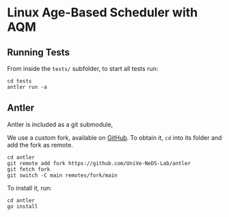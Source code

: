 # Linux Age-Based Scheduler with AQM

## Running Tests

From inside the `tests/` subfolder, to start all tests run:
```
cd tests
antler run -a
```


## Antler

Antler is included as a git submodule,

We use a custom fork, available on [GitHub](https://github.com/UniVe-NeDS-Lab/antler).
To obtain it, `cd` into its folder and add the fork as remote.
```
cd antler
git remote add fork https://github.com/UniVe-NeDS-Lab/antler
git fetch fork
git switch -C main remotes/fork/main
```

To install it, run:
```
cd antler
go install
```